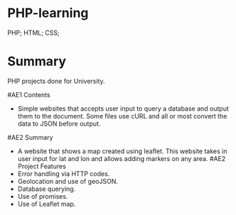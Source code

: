 # PHP-learning
PHP; HTML; CSS;

# Summary
PHP projects done for University.

#AE1 Contents
* Simple websites that accepts user input to query a database and output them to the document. Some files use cURL and all or most convert the data to JSON before output. 

#AE2 Summary
* A website that shows a map created using leaflet. This website takes in user input for lat and lon and allows adding markers on any area. 
#AE2 Project Features
* Error handling via HTTP codes.
* Geolocation and use of geoJSON.
* Database querying.
* Use of promises.
* Use of Leaflet map.
